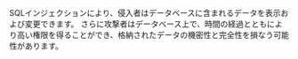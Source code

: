 
SQLインジェクションにより、侵入者はデータベースに含まれるデータを表示および変更できます。 さらに攻撃者はデータベース上で、時間の経過とともにより高い権限を得ることができ、格納されたデータの機密性と完全性を損なう可能性があります。
